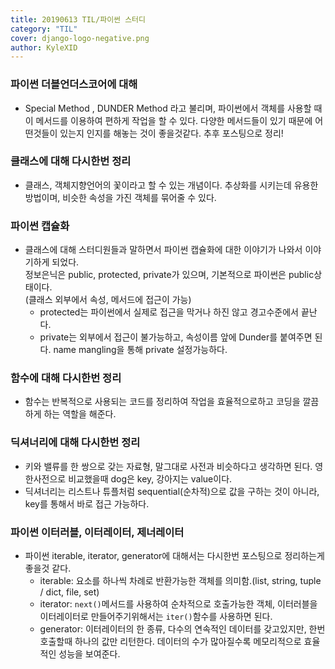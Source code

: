 ```yaml
--- 
title: 20190613 TIL/파이썬 스터디
category: "TIL"
cover: django-logo-negative.png
author: KyleXID
--- 
```


### 파이썬 더블언더스코어에 대해
- Special Method , DUNDER Method 라고 불리며, 파이썬에서 객체를 사용할 때 이 메서드를 이용하여 편하게 작업을 할 수 있다.  다양한 메서드들이 있기 때문에 어떤것들이 있는지 인지를 해놓는 것이 좋을것같다. 추후 포스팅으로 정리!

### 클래스에 대해 다시한번 정리
- 클래스, 객체지향언어의 꽃이라고 할 수 있는 개념이다. 추상화를 시키는데 유용한 방법이며, 비슷한 속성을 가진 객체를 묶어줄 수 있다.

### 파이썬 캡슐화
- 클래스에 대해 스터디원들과 말하면서 파이썬 캡슐화에 대한 이야기가 나와서 이야기하게 되었다.  
  정보은닉은 public, protected, private가 있으며, 기본적으로 파이썬은 public상태이다.  
  (클래스 외부에서 속성, 메서드에 접근이 가능)  
  - protected는 파이썬에서 실제로 접근을 막거나 하진 않고 경고수준에서 끝난다.  
  - private는 외부에서 접근이 불가능하고, 속성이름 앞에 Dunder를 붙여주면 된다.
    name mangling을 통해 private 설정가능하다.

### 함수에 대해 다시한번 정리
- 함수는 반복적으로 사용되는 코드를 정리하여 작업을 효율적으로하고 코딩을 깔끔하게 하는 역할을 해준다.

### 딕셔너리에 대해 다시한번 정리
- 키와 밸류를 한 쌍으로 갖는 자료형, 말그대로 사전과 비슷하다고 생각하면 된다. 영한사전으로 비교했을때 dog은 key, 강아지는 value이다.
- 딕셔너리는 리스트나 튜플처럼 sequential(순차적)으로 값을 구하는 것이 아니라, key를 통해서 바로 접근 가능하다. 

### 파이썬 이터러블, 이터레이터, 제너레이터
- 파이썬 iterable, iterator, generator에 대해서는 다시한번 포스팅으로 정리하는게 좋을것 같다.
  - iterable: 요소를 하나씩 차례로 반환가능한 객체를 의미함.(list, string, tuple / dict, file, set)
  - iterator: `next()`메서드를 사용하여 순차적으로 호출가능한 객체, 이터러블을 이터레이터로 만들어주기위해서는 `iter()`함수를 사용하면 된다.
  - generator: 이터레이터의 한 종류, 다수의 연속적인 데이터를 갖고있지만,  한번 호출할때 하나의 값만 리턴한다. 데이터의 수가 많아질수록 메모리적으로 효율적인 성능을 보여준다.
